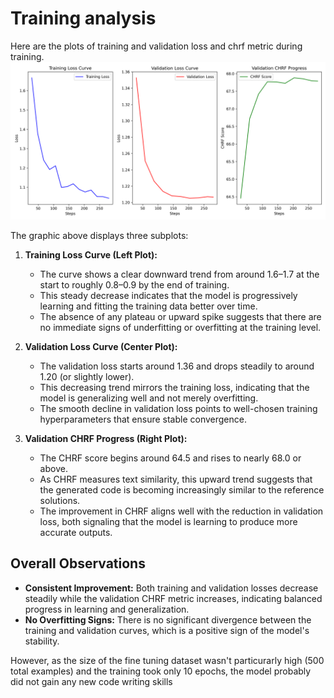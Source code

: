# Training analysis

Here are the plots of training and validation loss and chrf metric during training.
![Learning curves](../learning_curves.png)


The graphic above displays three subplots:

1. **Training Loss Curve (Left Plot):**
   - The curve shows a clear downward trend from around 1.6–1.7 at the start to roughly 0.8–0.9 by the end of training.
   - This steady decrease indicates that the model is progressively learning and fitting the training data better over time.
   - The absence of any plateau or upward spike suggests that there are no immediate signs of underfitting or overfitting at the training level.

2. **Validation Loss Curve (Center Plot):**
   - The validation loss starts around 1.36 and drops steadily to around 1.20 (or slightly lower).
   - This decreasing trend mirrors the training loss, indicating that the model is generalizing well and not merely overfitting.
   - The smooth decline in validation loss points to well-chosen training hyperparameters that ensure stable convergence.

3. **Validation CHRF Progress (Right Plot):**
   - The CHRF score begins around 64.5 and rises to nearly 68.0 or above.
   - As CHRF measures text similarity, this upward trend suggests that the generated code is becoming increasingly similar to the reference solutions.
   - The improvement in CHRF aligns well with the reduction in validation loss, both signaling that the model is learning to produce more accurate outputs.

## Overall Observations

- **Consistent Improvement:** Both training and validation losses decrease steadily while the validation CHRF metric increases, indicating balanced progress in learning and generalization.
- **No Overfitting Signs:** There is no significant divergence between the training and validation curves, which is a positive sign of the model's stability.

However, as the size of the fine tuning dataset wasn't particurarly high (500 total examples) and the training took only 10 epochs, the model probably did not gain any new code writing skills